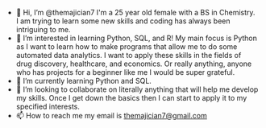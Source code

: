 - 👋 Hi, I’m @themajician7 I'm a 25 year old female with a BS in Chemistry. I am trying to learn some new skills and coding has always been intriguing to me. 
- 👀 I’m interested in learning Python, SQL, and R! My main focus is Python as I want to learn how to make programs that allow me to do some automated data analytics. I want to apply these skills in the fields of drug discovery, healthcare, and economics. Or really anything, anyone who has projects for a beginner like me I would be super grateful. 
- 🌱 I’m currently learning Python and SQL.
- 💞️ I’m looking to collaborate on literally anything that will help me develop my skills. Once I get down the basics then I can start to apply it to my specified interests. 
- 📫 How to reach me my email is themajician7@gmail.com

<!---
themajician7/themajician7 is a ✨ special ✨ repository because its `README.md` (this file) appears on your GitHub profile.
You can click the Preview link to take a look at your changes.
--->
